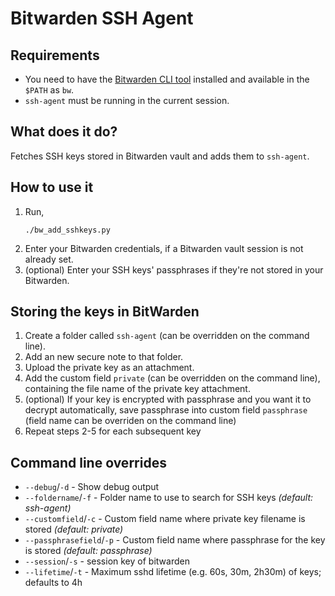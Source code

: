 # Bitwarden SSH Agent

## Requirements
* You need to have the [Bitwarden CLI tool](https://github.com/bitwarden/cli) installed and available in the `$PATH` as `bw`.
* `ssh-agent` must be running in the current session.

## What does it do?
Fetches SSH keys stored in Bitwarden vault and adds them to `ssh-agent`.

##  How to use it
1. Run,
   ```shell
   ./bw_add_sshkeys.py
   ```
2. Enter your Bitwarden credentials, if a Bitwarden vault session is not already set.
3. (optional) Enter your SSH keys' passphrases if they're not stored in your Bitwarden.

## Storing the keys in BitWarden
1. Create a folder called `ssh-agent` (can be overridden on the command line).
2. Add an new secure note to that folder.
3. Upload the private key as an attachment.
4. Add the custom field `private` (can be overridden on the command line), containing the file name of the private key attachment.
5. (optional) If your key is encrypted with passphrase and you want it to decrypt automatically, save passphrase into custom field `passphrase` (field name can be overriden on the command line)
6. Repeat steps 2-5 for each subsequent key

## Command line overrides
* `--debug`/`-d` - Show debug output
* `--foldername`/`-f` - Folder name to use to search for SSH keys _(default: ssh-agent)_
* `--customfield`/`-c` - Custom field name where private key filename is stored _(default: private)_
* `--passphrasefield`/`-p` - Custom field name where passphrase for the key is stored _(default: passphrase)_
* `--session`/`-s` - session key of bitwarden
* `--lifetime`/`-t` - Maximum sshd lifetime (e.g. 60s, 30m, 2h30m) of keys; defaults to 4h